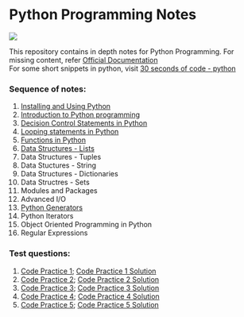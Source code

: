 # Python Programming Notes

<img src="https://www.python.org/static/community_logos/python-logo-master-v3-TM.png">

This repository contains in depth notes for Python Programming.
For missing content, refer [Official Documentation](https://docs.python.org/)  
For some short snippets in python, visit [30 seconds of code - python](https://www.30secondsofcode.org/python/p/1)

### Sequence of notes:
<ol>
    <li> <a href = 'Installing_and_Using_Python.md'>Installing and Using Python</a> </li>
    <li> <a href = 'Introduction_to_Python_Programming.ipynb'>Introduction to Python programming</a> </li>
    <li> <a href = 'Condition_Statements.ipynb'> Decision Control Statements in Python</a></li>
    <li> <a href = 'Looping_Statements.ipynb'>Looping statements in Python</a></li>
    <li> <a href = 'Functions.ipynb'> Functions in Python</a> </li>
    <li> <a href = 'DS_Lists.ipynb'> Data Structures - Lists </a> </li>
    <li>Data Structures - Tuples</li>
    <li>Data Stuctures - String</li>
    <li>Data Structures - Dictionaries</li>
    <li>Data Structres - Sets</li>
    <li>Modules and Packages</li>
    <li>Advanced I/O </li>
    <li> <a href = 'Generators.ipynb'> Python Generators </a> </li>
    <li>Python Iterators</li>
    <li>Object Oriented Programming in Python</li>
    <li> Regular Expressions</li>
</ol>

### Test questions:
1. [Code Practice 1](Practice_code1.ipynb); [Code Practice 1 Solution](Solution1.ipynb)
2. [Code Practice 2](Practice_code2.md); [Code Practice 2 Solution](Solution2.ipynb)
3. [Code Practice 3](Practice_code3.md); [Code Practice 3 Solution](Solution3.ipynb)
4. [Code Practice 4](Practice_code4.md); [Code Practice 4 Solution](Solution4.ipynb)
5. [Code Practice 5](Practice_code5.md); [Code Practice 5 Solution](Solution5.ipynb )